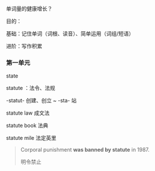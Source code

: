 单词量的健康增长？

目的：

基础：记住单词（词根、读音）、简单运用（词组/短语）

进阶：写作积累

### 第一单元

state

statute ：法令、法规

-statut- 创建、创立 ~ -sta- 站

statute law 成文法

statute book 法典

statute mile 法定英里

>  Corporal punishment **was banned by statute** in 1987.
>
> 明令禁止
>
> 





